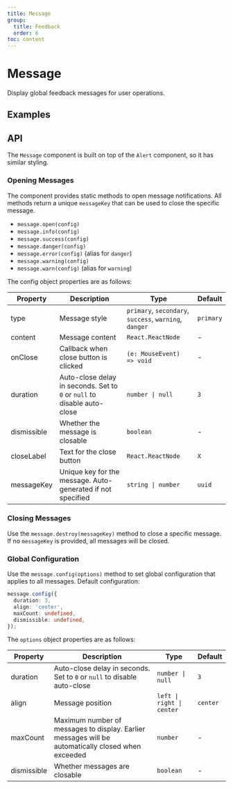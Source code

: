 ```yaml
---
title: Message
group:
  title: Feedback
  order: 6
toc: content
---
```


# Message

Display global feedback messages for user operations.

## Examples

<code src="./demos/MessageBase.tsx" title="Basic" description="Display global message feedback" iframe="300"></code>
<code src="./demos/MessageDuration.tsx" title="Custom Duration" description="Customize the disappear time by modifying `duration`. Set to `0` to persist indefinitely" iframe="300"></code>
<code src="./demos/MessageDismissible.tsx" title="Dismissible Messages" description="Use the `dismissible` property to make messages closable" iframe="300"></code>
<code src="./demos/MessageType.tsx" title="Message Types" description="Use `type` or other static methods to display different types of messages" iframe="300"></code>
<code src="./demos/MessageDestroy.tsx" title="Destroy Messages" description="Use the `.destroy` method to destroy one or multiple messages" iframe="300"></code>
<code src="./demos/MessageConfig.tsx" title="Global Configuration" description="Use `.config` to configure messages globally" iframe="300"></code>

## API

The `Message` component is built on top of the `Alert` component, so it has similar styling.

### Opening Messages

The component provides static methods to open message notifications. All methods return a unique `messageKey` that can be used to close the specific message.

- `message.open(config)`
- `message.info(config)`
- `message.success(config)`
- `message.danger(config)`
- `message.error(config)` (alias for `danger`)
- `message.warning(config)`
- `message.warn(config)` (alias for `warning`)

The config object properties are as follows:

| Property    | Description                                                             | Type                                                   | Default   |
| ----------- | ----------------------------------------------------------------------- | ------------------------------------------------------ | --------- |
| type        | Message style                                                           | `primary`, `secondary`, `success`, `warning`, `danger` | `primary` |
| content     | Message content                                                         | `React.ReactNode`                                      | -         |
| onClose     | Callback when close button is clicked                                   | `(e: MouseEvent) => void`                              | -         |
| duration    | Auto-close delay in seconds. Set to `0` or `null` to disable auto-close | `number \| null`                                       | `3`       |
| dismissible | Whether the message is closable                                         | `boolean`                                              | -         |
| closeLabel  | Text for the close button                                               | `React.ReactNode`                                      | `X`       |
| messageKey  | Unique key for the message. Auto-generated if not specified             | `string \| number`                                     | `uuid`    |

### Closing Messages

Use the `message.destroy(messageKey)` method to close a specific message. If no `messageKey` is provided, all messages will be closed.

### Global Configuration

Use the `message.config(options)` method to set global configuration that applies to all messages. Default configuration:

```ts
message.config({
  duration: 3,
  align: 'center',
  maxCount: undefined,
  dismissible: undefined,
});
```

The `options` object properties are as follows:

| Property    | Description                                                                                        | Type                      | Default  |
| ----------- | -------------------------------------------------------------------------------------------------- | ------------------------- | -------- |
| duration    | Auto-close delay in seconds. Set to `0` or `null` to disable auto-close                            | `number \| null`          | `3`      |
| align       | Message position                                                                                   | `left \| right \| center` | `center` |
| maxCount    | Maximum number of messages to display. Earlier messages will be automatically closed when exceeded | `number`                  | -        |
| dismissible | Whether messages are closable                                                                      | `boolean`                 | -        |
